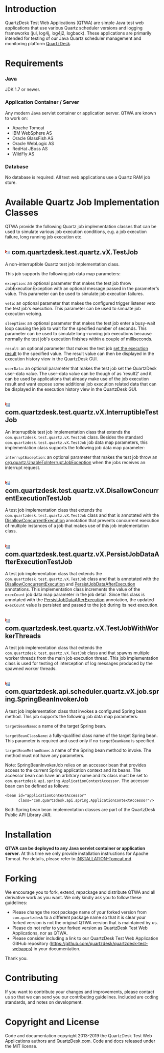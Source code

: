 # Introduction

QuartzDesk Test Web Applications (QTWA) are simple Java test web applications that use various Quartz scheduler versions and logging frameworks (jul, log4j, log4j2, logback). These applications are primarily intended for testing of our Java Quartz scheduler management and monitoring platform [QuartzDesk](http://www.quartzdesk.com).

# Requirements

### Java
JDK 1.7 or newer.

### Application Container / Server
Any modern Java servlet container or application server. QTWA are known to work on:

* Apache Tomcat
* IBM WebSphere AS
* Oracle GlassFish AS
* Oracle WebLogic AS
* RedHat JBoss AS
* WildFly AS

### Database
 
No database is required. All test web applications use a Quartz RAM job store. 


# Available Quartz Job Implementation Classes

QTWA provide the following Quartz job implementation classes that can be used to simulate various job execution conditions, e.g. a job execution failure, long running job execution etc. 

## ![](media/job-impl-class-16x16.png) com.quartzdesk.test.quartz.vX.TestJob
A non-interruptible Quartz test job implementation class.

This job supports the following job data map parameters:

`exception`: an optional parameter that makes the test job throw JobExecutionException with an optional message passed in the parameter's value. This parameter can be used to simulate job execution failures.

`veto`: an optional parameter that makes the configured trigger listener veto the test job's execution. This parameter can be used to simuate job execution vetoing.

`sleepTime`: an optional parameter that makes the test job enter a busy-wait loop causing the job to wait for the specified number of seconds. This parameter can be used to simulate long-running job executions because normally the test job's execution finishes within a couple of milliseconds.

`result`: an optional parameter that makes the test job [set the execution result](http://www.quartz-scheduler.org/api/2.2.1/org/quartz/JobExecutionContext.html#setResult(java.lang.Object)) to the specified value. The result value can then be displayed in the execution history view in the QuartzDesk GUI.

`userData`: an optional parameter that makes the test job set the QuartzDesk user-data value. The user-data value can be though of as 'result2' and it can be used by applications that already make use of the job execution result and want expose some additional job execution related data that can be displayed in the execution history view in the QuartzDesk GUI.
 

## ![](media/job-impl-class-16x16.png) com.quartzdesk.test.quartz.vX.InterruptibleTestJob
An interruptible test job implementation class that extends the `com.quartzdesk.test.quartz.vX.TestJob` class. Besides the standard `com.quartzdesk.test.quartz.vX.TestJob` job data map parameters, this 
implementation class supports the following job data map parameter: 

`interruptException`: an optional parameter that makes the test job throw an [org.quartz.UnableToInterruptJobException](http://www.quartz-scheduler.org/api/2.2.1/org/quartz/UnableToInterruptJobException.html) when the jobs receives an interrupt request.


## ![](media/job-impl-class-16x16.png) com.quartzdesk.test.quartz.vX.DisallowConcurrentExecutionTestJob
A test job implementation class that extends the `com.quartzdesk.test.quartz.vX.TestJob` class and that is annotated with the [DisallowConcurrentExecution](http://www.quartz-scheduler.org/api/2.2.1/org/quartz/DisallowConcurrentExecution.html) annotation that prevents concurrent execution of multiple instances of a job that makes use of this job implementation class.    


## ![](media/job-impl-class-16x16.png) com.quartzdesk.test.quartz.vX.PersistJobDataAfterExecutionTestJob
A test job implementation class that extends the `com.quartzdesk.test.quartz.vX.TestJob` class and that is annotated with the [DisallowConcurrentExecution](http://www.quartz-scheduler.org/api/2.2.1/org/quartz/DisallowConcurrentExecution.html) and [PersistJobDataAfterExecution](http://www.quartz-scheduler.org/api/2.2.1/org/quartz/PersistJobDataAfterExecution.html) annotations. This implementation class increments the value of the `execCount` job data map parameter in the job detail. Since this class is annotated with the [PersistJobDataAfterExecution](http://www.quartz-scheduler.org/api/2.2.1/org/quartz/PersistJobDataAfterExecution.html) annotation, the updated `execCount` value is persisted and passed to the job during its next execution.


## ![](media/job-impl-class-16x16.png) com.quartzdesk.test.quartz.vX.TestJobWithWorkerThreads  
A test job implementation class that extends the `com.quartzdesk.test.quartz.vX.TestJob` class and that spawns multiple worker threads from the main job execution thread. This job implementation class is used for testing of interception of log messages produced by the spawned worker threads. 


## ![](media/job-impl-class-16x16.png) com.quartzdesk.api.scheduler.quartz.vX.job.spring.SpringBeanInvokerJob
A test job implementation class that invokes a configured Spring bean method. This job supports the following job data map parameters:

`targetBeanName`: a name of the target Spring bean.

`targetBeanClassName`: a fully-qualified class name of the target Spring bean. This parameter is required and used only if no `targetBeanName` is specified. 

`targetBeanMethodName`: a name of the Spring bean method to invoke. The method must not have any parameters.

Note: SpringBeanInvokerJob relies on an accessor bean that provides access to the current Spring application context and its beans. The accessor bean can have an arbitrary name and its class must be set to `com.quartzdesk.api.spring.ApplicationContextAccessor`. The accessor bean can be defined as follows:

```
<bean id="applicationContextAccessor"
      class="com.quartzdesk.api.spring.ApplicationContextAccessor"/>
```

Both Spring bean bean implementation classes are part of the QuartzDesk Public API Library JAR.


# Installation

**QTWA can be deployed to any Java servlet container or application server**. At this time we only provide installation instructions for Apache Tomcat. For details, please refer to [INSTALLATION-Tomcat.md](INSTALLATION-Tomcat.md). 


# Forking

We encourage you to fork, extend, repackage and distribute QTWA and all derivative work as you want. We only kindly ask you to follow these guidelines:

* Please change the root package name of your forked version from `com.quartzdesk` to a different package name so that it is clear your forked version is not the original QTWA version that is maintained by us. 
* Please do not refer to your forked version as QuartzDesk Test Web Applications, nor as QTWA. 
* Please consider including a link to our QuartzDesk Test Web Application GitHub repository (https://github.com/quartzdesk/quartzdesk-test-webapps) in your documentation. 

Thank you.


# Contributing

If you want to contribute your changes and improvements, please contact us so that we can send you our contributing guidelines. Included are coding standards, and notes on development.


# Copyright and License

Code and documentation copyright 2013-2019 the QuartzDesk Test Web Applications authors and QuartzDesk.com. Code and docs released under the MIT license.
